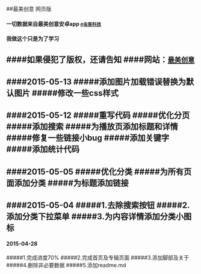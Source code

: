 ##最美创意 网页版
#### 一切数据来自最美创意安卓app [`@虫客科技`](http://www.bugkr.com/)
#### 我做这个只是为了学习 
####如果侵犯了版权，还请告知
####网站：[`最美创意`](http://zmcy.yangzhongchao.com/)
----------
####2015-05-13
#####添加图片加载错误替换为默认图片
#####修改一些css样式
----------
####2015-05-12
#####重写代码
#####优化分页
#####添加搜索
#####为播放页添加标题和详情
#####修复一些链接小bug
#####添加关键字
#####添加统计代码
----------
####2015-05-05
#####优化分类
#####为所有页面添加分类
#####为标题添加链接
----------
####2015-05-04
#####1.去除搜索按钮
#####2.添加分类下拉菜单
#####3.为内容详情添加分类小图标
----------
#### 2015-04-28
#####1.完成进度70% 
#####2.完成首页及专辑页面 
#####3.添加脚部及关于 
#####4.删除非必要数据
#####5.添加readme.md

